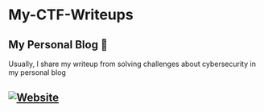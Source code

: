 # My-CTF-Writeups

## My Personal Blog 📖
Usually, I share my writeup from solving challenges about cybersecurity in my personal blog

[![Website](https://img.shields.io/website?label=n0ppp.github.io&style=for-the-badge&url=https%3A%2F%2Fn0ppp.github.io)](https://n0ppp.github.io/)
---


